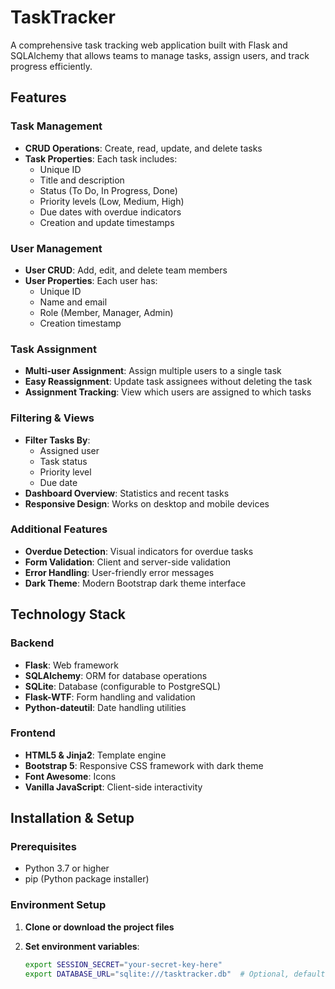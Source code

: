 # TaskTracker 

A comprehensive task tracking web application built with Flask and SQLAlchemy that allows teams to manage tasks, assign users, and track progress efficiently.

## Features

### Task Management
- **CRUD Operations**: Create, read, update, and delete tasks
- **Task Properties**: Each task includes:
  - Unique ID
  - Title and description
  - Status (To Do, In Progress, Done)
  - Priority levels (Low, Medium, High)
  - Due dates with overdue indicators
  - Creation and update timestamps

### User Management
- **User CRUD**: Add, edit, and delete team members
- **User Properties**: Each user has:
  - Unique ID
  - Name and email
  - Role (Member, Manager, Admin)
  - Creation timestamp

### Task Assignment
- **Multi-user Assignment**: Assign multiple users to a single task
- **Easy Reassignment**: Update task assignees without deleting the task
- **Assignment Tracking**: View which users are assigned to which tasks

### Filtering & Views
- **Filter Tasks By**:
  - Assigned user
  - Task status
  - Priority level
  - Due date
- **Dashboard Overview**: Statistics and recent tasks
- **Responsive Design**: Works on desktop and mobile devices

### Additional Features
- **Overdue Detection**: Visual indicators for overdue tasks
- **Form Validation**: Client and server-side validation
- **Error Handling**: User-friendly error messages
- **Dark Theme**: Modern Bootstrap dark theme interface

## Technology Stack

### Backend
- **Flask**: Web framework
- **SQLAlchemy**: ORM for database operations
- **SQLite**: Database (configurable to PostgreSQL)
- **Flask-WTF**: Form handling and validation
- **Python-dateutil**: Date handling utilities

### Frontend
- **HTML5 & Jinja2**: Template engine
- **Bootstrap 5**: Responsive CSS framework with dark theme
- **Font Awesome**: Icons
- **Vanilla JavaScript**: Client-side interactivity

## Installation & Setup

### Prerequisites
- Python 3.7 or higher
- pip (Python package installer)

### Environment Setup
1. **Clone or download the project files**

2. **Set environment variables**:
   ```bash
   export SESSION_SECRET="your-secret-key-here"
   export DATABASE_URL="sqlite:///tasktracker.db"  # Optional, defaults to SQLite
   
